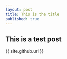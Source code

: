 ```yaml
---
layout: post
title: This is the title
published: true
---
```



## This is a test post

{{ site.github.url }}